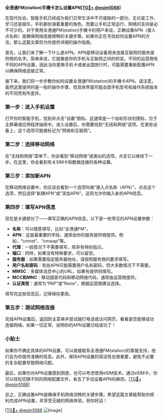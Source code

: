**全港通FM(station)手機卡怎么设置APN[[TG💪+ @esim1088](https://t.me/s/esim1088)]**

在现代社会，智能手机已经成为我们日常生活中不可或缺的一部分。无论是工作、学习还是娱乐，手机都扮演着重要的角色。而要让手机正常运行，网络的支持是必不可少的。对于使用全港通FM(station)手機卡的用户来说，正确设置APN（接入点名称）是确保网络连接顺畅的关键步骤。如果你正在寻找如何设置APN的方法，那么这篇文章将为你提供详细的操作指南。

首先，让我们来了解一下什么是APN。APN是移动设备用来连接互联网的服务提供商的名字。简单来说，它就像是你的手机与互联网之间的桥梁。不同的运营商有不同的APN设置，因此当你更换手机卡或者出国旅行时，可能需要重新配置APN以确保网络连接正常。

接下来，我们将一步步教你如何设置全港通FM(station)的手機卡APN。请注意，虽然这里提供的是一般的操作步骤，但具体界面可能会因手机型号和操作系统版本的不同而有所差异。

### 第一步：进入手机设置

打开你的智能手机，找到并点击“设置”图标。这通常是一个齿轮形状的图标，位于主屏幕或应用程序抽屉中。进入设置后，你需要找到“无线和网络”选项。在某些设备上，这个选项可能被标记为“网络和互联网”。

### 第二步：选择移动网络

在“无线和网络”菜单下，你会看到“移动网络”或类似的选项。点击它以继续下一步。在这里，你会看到有关SIM卡和数据连接的各种设置。

### 第三步：添加新APN

在移动网络设置中，你应该会看到一个选项叫做“接入点名称（APN）”。点击这个选项，然后选择“新建APN”或“添加APN”。这将允许你输入新的APN信息。

### 第四步：填写APN信息

现在是关键部分了——填写正确的APN信息。以下是一些常见的APN设置参数：

- **名称**：可以随意填写，比如“全港通FM”。
- **APN**：这是最重要的字段，通常由你的服务提供商提供。例如，“cmnet”、“cmwap”等。
- **代理**：一般情况下不需要填写，除非有特别指示。
- **端口**：同样，如果没有特殊要求，可以留空。
- **服务器**：如果需要指定服务器地址，请按照服务商的要求填写。
- **用户名和密码**：有些APN可能需要用户名和密码，但大多数情况下不需要。
- **MMSC**：多媒体消息中心的URL，如果有提供则填写。
- **MCC和MNC**：移动国家代码和移动网络代码，通常由运营商提供。
- **认证类型**：通常为“PAP”或“None”，根据运营商建议选择。

填写完这些信息后，记得保存更改。

### 第五步：测试网络连接

完成APN设置后，返回到主菜单并尝试拨打电话或访问网页，看看是否能够成功连接网络。如果一切正常，说明你的APN设置已经成功了！

### 小贴士

如果你不确定具体的APN设置，可以直接联系全港通FM(station)的客服支持，他们会为你提供准确的信息。此外，保持APN设置的简洁性也很重要，避免不必要的复杂配置导致网络问题。

最后，如果你对APN设置感到困惑，也可以考虑使用eSIM技术。通过eSIM卡，你可以轻松切换不同的网络配置文件，省去了手动设置APN的麻烦。[[TG💪+ @esim1088](https://t.me/s/esim1088)]

总之，正确设置APN是确保手机网络流畅的关键步骤。希望这篇文章能帮助你顺利完成APN设置，并享受无缝的网络体验。祝你好运！

[[TG💪+ @esim1088](https://t.me/s/esim1088) ![Image](https://i.postimg.cc/4NQfJmqS/Snipaste-2025-05-13-00-14-12.png)]